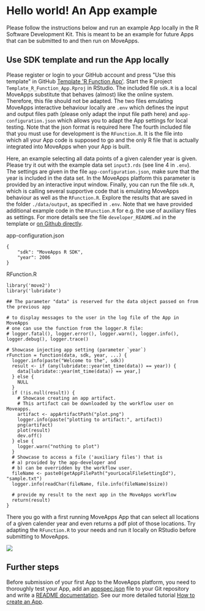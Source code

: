 # Hello world! An App example

Please follow the instructions below and run an example App locally in the R Software Development Kit. This is meant to be an example for future Apps that can be submitted to and then run on MoveApps.

## Use SDK template and run the App locally

Please register or login to your GitHub account and press "Use this template" in GitHub [Template 'R Function App'](https://github.com/movestore/Template_R_Function_App ':ignore'). Start the R project `Template_R_Function_App.Rproj` in RStudio. The included file `sdk.R` is a local MoveApps substitute that behaves (almost) like the online system. Therefore, this file should not be adapted. The two files emulating MoveApps interactive behaviour locally are `.env` which defines the input and output files path (please only adapt the input file path here) and `app-configuration.json` which allows you to adapt the App settings for local testing. Note that the json format is required here The fourth included file that you must use for development is the `RFunction.R`. It is the file into which all your App code is supposed to go and the only R file that is actually integrated into MoveApps when your App is built.

Here, an example selecting all data points of a given calender year is given. Please try it out with the example data set `input3.rds` (see line 4 in `.env`). The settings are given in the file `app-configuration.json`, make sure that the year is included in the data set. In the MoveApps platform this parameter is provided by an interactive input window. Finally, you can run the file `sdk.R`, which is calling several supportive code that is emulating MoveApps behaviour as well as the `RFunction.R`. Explore the results that are saved in the folder `./data/output`, as specified in `.env`. Note that we have provided additional example code in the `RFunction.R` for e.g. the use of auxiliary files as settings. For more details see the file `developer_README.md` in the template or [on Github directly](https://github.com/movestore/Template_R_Function_App/blob/master/developer_README.md).


app-configuration.json
```
{
    "sdk": "MoveApps R SDK",
    "year": 2006
}
```

RFunction.R
```
library('move2')
library('lubridate')

## The parameter "data" is reserved for the data object passed on from the previous app

# to display messages to the user in the log file of the App in MoveApps
# one can use the function from the logger.R file:
# logger.fatal(), logger.error(), logger.warn(), logger.info(), logger.debug(), logger.trace()

# Showcase injecting app setting (parameter `year`)
rFunction = function(data, sdk, year, ...) {
  logger.info(paste("Welcome to the", sdk))
  result <- if (any(lubridate::year(mt_time(data)) == year)) { 
    data[lubridate::year(mt_time(data)) == year,]
  } else {
    NULL
  }
  if (!is.null(result)) {
    # Showcase creating an app artifact. 
    # This artifact can be downloaded by the workflow user on Moveapps.
    artifact <- appArtifactPath("plot.png")
    logger.info(paste("plotting to artifact:", artifact))
    png(artifact)
    plot(result)
    dev.off()
  } else {
    logger.warn("nothing to plot")
  }
  # Showcase to access a file ('auxiliary files') that is 
  # a) provided by the app-developer and 
  # b) can be overridden by the workflow user.
  fileName <- paste0(getAppFilePath("yourLocalFileSettingId"), "sample.txt")
  logger.info(readChar(fileName, file.info(fileName)$size))

  # provide my result to the next app in the MoveApps workflow
  return(result)
}
```

There you go with a first running MoveApps App that can select all locations of a given calender year and even returns a pdf plot of those locations. Try adapting the `RFunction.R` to your needs and run it locally on RStudio before submitting to MoveApps.

![](../files/hello_world_pdf.png)


## Further steps

Before submission of your first App to the MoveApps platform, you need to thoroughly test your App, add an [appspec.json](appspec.md) file to your Git repository and write a [README documentation](README_file_description.md). See our more detailed tutorial [How to create an App](create_app.md).